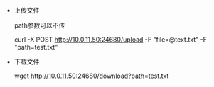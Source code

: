 - 上传文件

  path参数可以不传

  curl -X POST http://10.0.11.50:24680/upload -F "file=@text.txt" -F "path=test.txt"

- 下载文件 

  wget http://10.0.11.50:24680/download?path=test.txt
